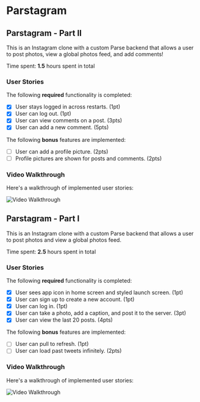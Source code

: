 # Parstagram

## Parstagram - Part II

This is an Instagram clone with a custom Parse backend that allows a user to post photos, view a global photos feed, and add comments!

Time spent: **1.5** hours spent in total

### User Stories

The following **required** functionality is completed:

- [x] User stays logged in across restarts. (1pt)
- [x] User can log out. (1pt)
- [x] User can view comments on a post. (3pts)
- [x] User can add a new comment. (5pts)

The following **bonus** features are implemented:

- [ ] User can add a profile picture. (2pts)
- [ ] Profile pictures are shown for posts and comments. (2pts)

### Video Walkthrough

Here's a walkthrough of implemented user stories:

<img src='http://g.recordit.co/9kbjoRqEoC.gif' title='Video Walkthrough' width='' alt='Video Walkthrough' />

## Parstagram - Part I

This is an Instagram clone with a custom Parse backend that allows a user to post photos and view a global photos feed.

Time spent: **2.5** hours spent in total

### User Stories

The following **required** functionality is completed:

- [x] User sees app icon in home screen and styled launch screen. (1pt)
- [x] User can sign up to create a new account. (1pt)
- [x] User can log in. (1pt)
- [x] User can take a photo, add a caption, and post it to the server. (3pt)
- [x] User can view the last 20 posts. (4pts)

The following **bonus** features are implemented:

- [ ] User can pull to refresh. (1pt)
- [ ] User can load past tweets infinitely. (2pts)

### Video Walkthrough

Here's a walkthrough of implemented user stories:

<img src='http://g.recordit.co/tTCpzdts1G.gif' title='Video Walkthrough' width='' alt='Video Walkthrough' />
